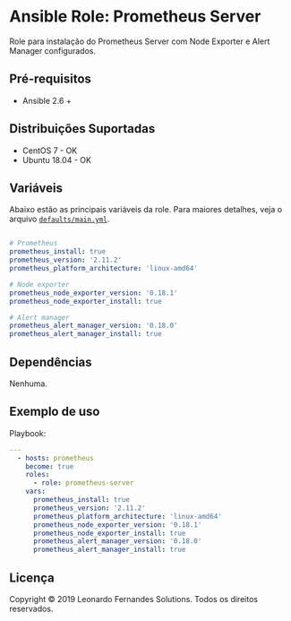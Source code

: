 # Ansible Role: Prometheus Server

Role para instalação do Prometheus Server com Node Exporter e Alert Manager configurados.

## Pré-requisitos

- Ansible 2.6 +


## Distribuições Suportadas

- CentOS 7 - OK
- Ubuntu 18.04 - OK

## Variáveis

Abaixo estão as principais variáveis da role. Para maiores detalhes, veja
o arquivo [`defaults/main.yml`](defaults/main.yml).


```yaml

# Prometheus
prometheus_install: true
prometheus_version: '2.11.2'
prometheus_platform_architecture: 'linux-amd64'

# Node exporter
prometheus_node_exporter_version: '0.18.1'
prometheus_node_exporter_install: true

# Alert manager
prometheus_alert_manager_version: '0.18.0'
prometheus_alert_manager_install: true

```

## Dependências

Nenhuma.

## Exemplo de uso

Playbook:

```yaml
---
  - hosts: prometheus
    become: true
    roles:
      - role: prometheus-server
    vars:
      prometheus_install: true
      prometheus_version: '2.11.2'
      prometheus_platform_architecture: 'linux-amd64'
      prometheus_node_exporter_version: '0.18.1'
      prometheus_node_exporter_install: true
      prometheus_alert_manager_version: '0.18.0'
      prometheus_alert_manager_install: true
```

## Licença

Copyright © 2019 Leonardo Fernandes Solutions. Todos os direitos reservados.
